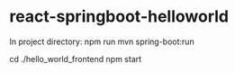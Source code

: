 # react-springboot-helloworld

In project directory:
    npm run
    mvn spring-boot:run

cd ./hello_world_frontend
npm start
